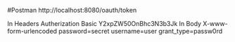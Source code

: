 #Postman
http://localhost:8080/oauth/token

In Headers Autherization Basic Y2xpZW50OnBhc3N3b3Jk
In Body X-www-form-urlencoded
password=secret
username=user
grant_type=passw0rd
